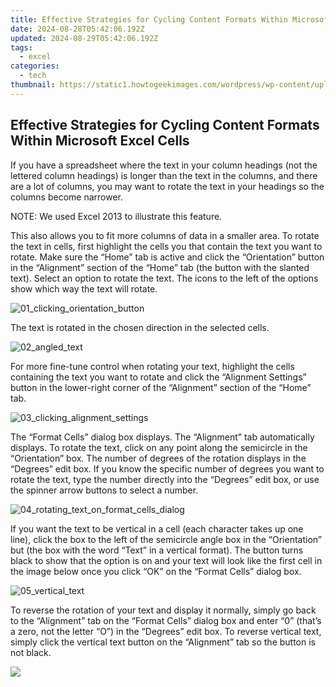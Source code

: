 ```yaml
---
title: Effective Strategies for Cycling Content Formats Within Microsoft Excel Cells
date: 2024-08-28T05:42:06.192Z
updated: 2024-08-29T05:42:06.192Z
tags:
  - excel
categories:
  - tech
thumbnail: https://static1.howtogeekimages.com/wordpress/wp-content/uploads/2015/09/00_lead_image_rotated_text.png
---
```


## Effective Strategies for Cycling Content Formats Within Microsoft Excel Cells

If you have a spreadsheet where the text in your column headings (not the lettered column headings) is longer than the text in the columns, and there are a lot of columns, you may want to rotate the text in your headings so the columns become narrower.

 NOTE: We used Excel 2013 to illustrate this feature.

 This also allows you to fit more columns of data in a smaller area. To rotate the text in cells, first highlight the cells you that contain the text you want to rotate. Make sure the “Home” tab is active and click the “Orientation” button in the “Alignment” section of the “Home” tab (the button with the slanted text). Select an option to rotate the text. The icons to the left of the options show which way the text will rotate.

![01_clicking_orientation_button](https://static1.howtogeekimages.com/wordpress/wp-content/uploads/2015/09/01_clicking_orientation_button.png) 

 The text is rotated in the chosen direction in the selected cells.

![02_angled_text](https://static1.howtogeekimages.com/wordpress/wp-content/uploads/2015/09/02_angled_text.png) 

 For more fine-tune control when rotating your text, highlight the cells containing the text you want to rotate and click the “Alignment Settings” button in the lower-right corner of the “Alignment” section of the “Home” tab.

![03_clicking_alignment_settings](https://static1.howtogeekimages.com/wordpress/wp-content/uploads/2015/09/03_clicking_alignment_settings.png) 

 The “Format Cells” dialog box displays. The “Alignment” tab automatically displays. To rotate the text, click on any point along the semicircle in the “Orientation” box. The number of degrees of the rotation displays in the “Degrees” edit box. If you know the specific number of degrees you want to rotate the text, type the number directly into the “Degrees” edit box, or use the spinner arrow buttons to select a number.

![04_rotating_text_on_format_cells_dialog](https://static1.howtogeekimages.com/wordpress/wp-content/uploads/2015/09/04_rotating_text_on_format_cells_dialog.png) 

 If you want the text to be vertical in a cell (each character takes up one line), click the box to the left of the semicircle angle box in the “Orientation” but (the box with the word “Text” in a vertical format). The button turns black to show that the option is on and your text will look like the first cell in the image below once you click “OK” on the “Format Cells” dialog box.

![05_vertical_text](https://static1.howtogeekimages.com/wordpress/wp-content/uploads/2015/09/05_vertical_text.png) 

 To reverse the rotation of your text and display it normally, simply go back to the “Alignment” tab on the “Format Cells” dialog box and enter “0” (that’s a zero, not the letter “O”) in the “Degrees” edit box. To reverse vertical text, simply click the vertical text button on the “Alignment” tab so the button is not black.

<ins class="adsbygoogle"
     style="display:block"
     data-ad-format="autorelaxed"
     data-ad-client="ca-pub-7571918770474297"
     data-ad-slot="1223367746"></ins>



<ins class="adsbygoogle"
     style="display:block"
     data-ad-client="ca-pub-7571918770474297"
     data-ad-slot="8358498916"
     data-ad-format="auto"
     data-full-width-responsive="true"></ins>



<!-- affiliate ads begin -->
<a href="https://secure.2checkout.com/order/checkout.php?PRODS=3851655&QTY=1&AFFILIATE=108875&CART=1"><img src="http://www.aiseesoft.com/avangate/30p/banner.jpg" border="0"></a>
<!-- affiliate ads end -->